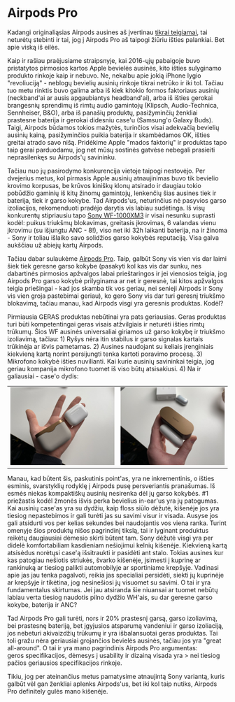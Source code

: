 # Airpods Pro

Kadangi originaliąsias Airpods ausines aš įvertinau [tikrai teigiamai](./), tai neturėtų stebinti ir tai, jog į Airpods Pro aš taipogi žiūriu išties palankiai. Bet apie viską iš eilės.

Kaip ir rašiau praėjusiame straipsnyje, kai 2016-ųjų pabaigoje buvo pristatytos pirmosios kartos Apple bevielės ausinės, kito išties sulyginamo produkto rinkoje kaip ir nebuvo. Ne, nekalbu apie jokią iPhone lygio "revoliuciją" - neblogų bevielių ausinių rinkoje tikrai netrūko ir iki tol. Tačiau tuo metu rinktis buvo galima arba iš kiek kitokio formos faktoriaus ausinių \(neckband'ai ar ausis apgaubiantys headband'ai\), arba iš išties gerokai brangesnių sprendimų iš rimtų audio gamintojų \(Klipsch, Audio-Technica, Sennheiser, B&O\), arba iš panašių produktų, pasižyminčių ženkliai prastesne baterija ir gerokai didesniu case'u \(Samsung'o Galaxy Buds\). Taigi, Airpods būdamos tokios mažytės, turinčios visai adekvačią bevielių ausinių kainą, pasižyminčios puikia baterija ir skambėdamos OK, išties greitai atrado savo nišą. Pridėkime Apple "mados faktorių" ir produktas tapo taip gerai parduodamu, jog net mūsų sostinės gatvėse nebegali prasieiti neprasilenkęs su Airpods'ų savininku.

Tačiau nuo jų pasirodymo konkurencija vietoje taipogi nestovėjo. Per dvejerius metus, kol pirmasis Apple ausinių atnaujinimas buvo tik bevielio krovimo korpusas, be krūvos kiniškų klonų atsirado ir daugiau tokio pobūdžio gaminių iš kitų žinomų gamintojų, lenkenčių šias ausines tiek ir baterija, tiek ir garso kokybe. Tad Airpods'us, neturinčius nė pasyvios garso izoliacijos, rekomenduoti pradėjo darytis vis labiau sudėtinga. Iš visų konkurentų stipriausiu tapo [Sony WF-1000XM3](https://www.sony.com/electronics/truly-wireless/wf-1000xm3) ir visai nesunku suprasti kodėl: puikus triukšmų blokavimas, greitasis įkrovimas, 6 valandas vienu įkrovimu \(su išjungtu ANC - 8!\), viso net iki 32h laikanti baterija, na ir žinoma - Sony ir toliau išlaiko savo solidžios garso kokybės reputaciją. Visa galva aukščiau už abiejų kartų Airpods. 

Tačiau dabar sulaukėme [Airpods Pro](https://www.apple.com/airpods-pro/). Taip, galbūt Sony vis vien vis dar laimi šiek tiek geresne garso kokybe \(pasakyti kol kas vis dar sunku, nes dabartinės pirmosios apžvalgos labai prieštaringos ir jei vienosios teigia, jog Airpods Pro garso kokybė prilyginama ar net ir geresnė, tai kitos apžvalgos teigia priešingai - kad jos skamba tik vos geriau, nei senieji Airpods ir Sony vis vien groja pastebimai geriau\), ko gero Sony vis dar turi geresnį triukšmo blokavimą, tačiau manau, kad Airpods visgi yra geresnis produktas. Kodėl?

Pirmiausia GERAS produktas nebūtinai yra pats geriausias. Geras produktas turi būti kompetentingai geras visais atžvilgiais ir neturėti išties rimtų trūkumų. Šios WF ausinės universaliai giriamos už garso kokybę ir triukšmo izoliavimą, tačiau: 1\) Ryšys nėra itin stabilus ir garso signalas kartais trūkinėja ar išvis pametamas. 2\) Ausines naudojant su keliais įrenginiais kiekvieną kartą norint persijungti tenka kartoti poravimo procesą. 3\) Mikrofono kokybė išties nuvilianti. Kai kurie ausinių savininkai teigia, jog geriau kompanija mikrofono tuomet iš viso būtų atsisakiusi. 4\) Na ir galiausiai - case'o dydis:

|  |  |
| :---: | :---: |
| ![](../../../../.gitbook/assets/unnamed.jpg) | ![](../../../../.gitbook/assets/xyrfuji.jpg) |

Manau, kad būtent šis, paskutinis point'as, yra ne inkrementinis, o išties esminis, svarstyklių rodyklę į Airpods pusę persveriantis pranašumas. Iš esmės niekas kompaktiškų ausinių nesirenka dėl jų garso kokybės. \#1 priežastis kodėl žmonės išvis perka bevielius in-ear'us yra jų patogumas. Kai ausinių case'as yra su dydžiu, kaip floss siūlo dėžutė, kišenėje jos yra tiesiog nepastebimos ir gali turėti jas su savimi visur ir visada. Ausyse jos gali atsidurti vos per kelias sekundes bei naudojantis vos viena ranka. Turint omenyje šios produktų nišos pagrindinį tikslą, tai ir lyginant produktus reikėtų daugiausiai dėmesio skirti būtent tam. Sony dėžutė visgi yra per didelė komfortabiliam kasdieniam nešiojimui kelnių kišenėje. Kiekvieną kartą atsisėdus norėtųsi case'ą išsitraukti ir pasidėti ant stalo. Tokias ausines kur kas patogiau nešiotis striukės, švarko kišenėje, įsimesti į kuprinę ar rankinuką ar tiesiog palikti automobilyje ar sportiniame krepšyje. Vadinasi apie jas jau tenka pagalvoti, reikia jas specialiai persidėti, siekti jų kuprinėje ar krepšyje ir tikėtina, jog nesinešiosi jų visuomet su savimi. O tai ir yra fundamentalus skirtumas. Jei jau atsiranda šie niuansai ar tuomet nebūtų labiau verta tiesiog naudotis pilno dydžio WH'ais, su dar geresne garso kokybe, baterija ir ANC?

Tad Airpods Pro gali turėti, nors ir 20% prastesnį garsą, garso izoliavimą, bei prastesnę bateriją, bet įgyjusios atsparumą vandeniui ir garso izoliaciją, jos nebeturi akivaizdžių trūkumų ir yra išbalansuotai geras produktas. Tai toli gražu nėra geriausiai grojančios bevielės ausinės, tačiau jos yra "great all-around". O tai ir yra mano pagrindinis Airpods Pro argumentas:   
geros specifikacijos, dėmesys į usability ir dizainą visada yra &gt; nei tiesiog pačios geriausios specifikacijos rinkoje.

Tikiu, jog per ateinančius metus pamatysime atnaujintą Sony variantą, kuris galbūt vėl gan ženkliai aplenks Airpods'us, bet iki kol taip nutiks, Airpods Pro definitely gulės mano kišenėje.

